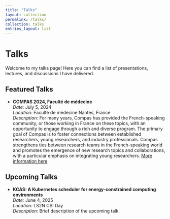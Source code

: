 ```yaml
---
title: "Talks"
layout: collection
permalink: /talks/
collection: talks
entries_layout: list
---
```


# Talks

Welcome to my talks page! Here you can find a list of presentations, lectures, and discussions I have delivered.

## Featured Talks

- **COMPAS 2024, Faculté de médecine**  
    *Date:* July 5, 2024  
    *Location:* Faculté de médecine Nantes, France  
    *Description:* For many years, Compas has provided the French-speaking community, or those working in France on these topics, with an opportunity to engage through a rich and diverse program. The primary goal of Compas is to foster connections between established researchers, young researchers, and industry professionals. Compas strengthens ties between research teams in the French-speaking world and promotes the emergence of new research topics and collaborations, with a particular emphasis on integrating young researchers. [More information here](https://2024.compas-conference.fr/programme/)


## Upcoming Talks

- **KCAS: A Kubernetes scheduler for energy-constrained computing environments**  
    *Date:* June 4, 2025  
    *Location:* LS2N CSI Day  
    *Description:* Brief description of the upcoming talk.

